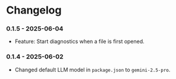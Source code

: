 # Changelog

### 0.1.5 - 2025-06-04
- Feature: Start diagnostics when a file is first opened.

### 0.1.4 - 2025-06-02
- Changed default LLM model in `package.json` to `gemini-2.5-pro`.
